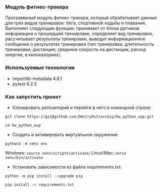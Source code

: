 ### Модуль фитнес-трекера
Программный модуль фитнес-трекера, который обрабатывает данные для трёх видов тренировок: бега, спортивной ходьбы и плавания. Выполняет следующие функции: принимает от блока датчиков информацию о прошедшей тренировке, определяет вид тренировки, рассчитывает результаты тренировки, выводит информационное сообщение о результатах тренировки (тип тренировки; длительность тренировки; дистанция; среднюю скорость на дистанции; расход энергии, в килокалориях).

### Используемые технологии
- importlib-metadata 4.8.1
- pytest 6.2.5

### Как запустить проект
- Клонировать репозиторий и перейти в него в командной строке:

```git clone https://git@github.com:DmitryOstrovskiy/hw_python_oop.git```

```cd hw_python_oop```

- Cоздать и активировать виртуальное окружение:

```python3 -m venv env```

Windows: ```source venv\scripts\activate```; Linux/Mac: ```sorce venv/bin/activate```

- Установить зависимости из файла requirements.txt:

```python -m pip install --upgrade pip```

```pip install -r requirements.txt```

